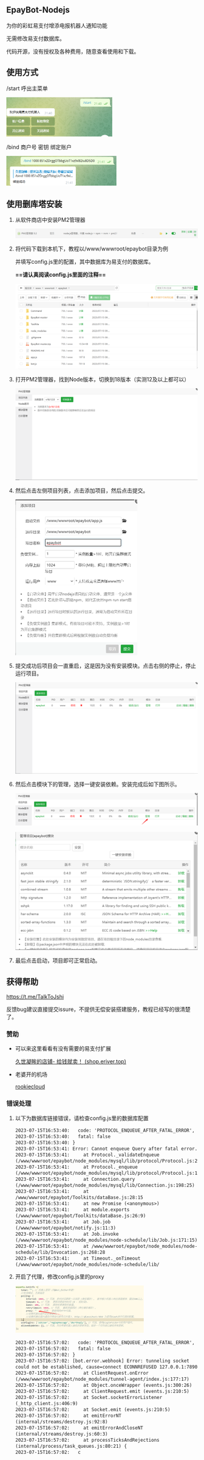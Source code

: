 ## EpayBot-Nodejs

为你的彩虹易支付增添电报机器人通知功能

无需修改易支付数据库。

代码开源，没有授权及各种费用，随意查看使用和下载。

## 使用方式

/start 呼出主菜单

<img src="README.assets/image-20230715160343729.png" alt="image-20230715160343729" style="zoom:50%;" />

/bind 商户号 密钥 绑定账户

<img src="README.assets/image-20230715160331587.png" alt="image-20230715160331587" style="zoom:50%;" />

## 使用删库塔安装

1. 从软件商店中安装PM2管理器

   ![](README.assets/image-20230715094358085.png)

2. 将代码下载到本机下，教程以/www/wwwroot/epaybot目录为例

   并填写config.js里的配置，其中数据库为易支付的数据库。

   **==请认真阅读config.js里面的注释==**

   ![./Images/20230715094456314](README.assets/image-20230715094456314.png)

3. 打开PM2管理器，找到Node版本，切换到18版本（实测12及以上都可以）

   ![./Images/20230715094626863](README.assets/image-20230715094626863.png)

4. 然后点击左侧项目列表，点击添加项目，然后点击提交。

   <img src="README.assets/image-20230715094843060.png" alt="./Images/20230715094843060" style="zoom:50%;" />

5. 提交成功后项目会一直重启，这是因为没有安装模块。点击右侧的停止，停止运行项目。

   ![README.assets/20230715094922392](README.assets/image-20230715094922392.png)

6. 然后点击模块下的管理，选择一键安装依赖。安装完成后如下图所示。

   ![image-20230715164409666](README.assets/image-20230715164409666.png)

   ![README.assets/20230715095150570](README.assets/image-20230715095150570.png)

7. 最后点击启动，项目即可正常启动。


## 获得帮助

https://t.me/TalkToJshi

反馈bug建议直接提交issure，不提供无偿安装搭建服务，教程已经写的很清楚了。

### 赞助

- 可以来这里看看有没有需要的易支付扩展

  [久世凝眸的店铺- 给钱就卖！ (shop.eriver.top)](http://shop.eriver.top/)

- 老婆开的机场

  [rookiecloud](https://rookiecloud.day/#/register?code=3XFHHAJL) 

### 错误处理

1. 以下为数据库链接错误，请检查config.js里的数据库配置

   ```shell
   2023-07-15T16:53:40:   code: 'PROTOCOL_ENQUEUE_AFTER_FATAL_ERROR',
   2023-07-15T16:53:40:   fatal: false
   2023-07-15T16:53:40: }
   2023-07-15T16:53:41: Error: Cannot enqueue Query after fatal error.
   2023-07-15T16:53:41:     at Protocol._validateEnqueue (/www/wwwroot/epaybot/node_modules/mysql/lib/protocol/Protocol.js:212:16)
   2023-07-15T16:53:41:     at Protocol._enqueue (/www/wwwroot/epaybot/node_modules/mysql/lib/protocol/Protocol.js:138:13)
   2023-07-15T16:53:41:     at Connection.query (/www/wwwroot/epaybot/node_modules/mysql/lib/Connection.js:198:25)
   2023-07-15T16:53:41:     at /www/wwwroot/epaybot/Toolkits/dataBase.js:28:15
   2023-07-15T16:53:41:     at new Promise (<anonymous>)
   2023-07-15T16:53:41:     at module.exports (/www/wwwroot/epaybot/Toolkits/dataBase.js:26:9)
   2023-07-15T16:53:41:     at Job.job (/www/wwwroot/epaybot/notify.js:11:3)
   2023-07-15T16:53:41:     at Job.invoke (/www/wwwroot/epaybot/node_modules/node-schedule/lib/Job.js:171:15)
   2023-07-15T16:53:41:     at /www/wwwroot/epaybot/node_modules/node-schedule/lib/Invocation.js:268:28
   2023-07-15T16:53:41:     at Timeout._onTimeout (/www/wwwroot/epaybot/node_modules/node-schedule/lib/
   ```

2. 开启了代理，修改config.js里的proxy

   <img src="README.assets/image-20230715170829685.png" alt="image-20230715170829685" style="zoom:33%;" />

   ```shell
   2023-07-15T16:57:02:   code: 'PROTOCOL_ENQUEUE_AFTER_FATAL_ERROR',
   2023-07-15T16:57:02:   fatal: false
   2023-07-15T16:57:02: }
   2023-07-15T16:57:02: [bot.error.webhook] Error: tunneling socket could not be established, cause=connect ECONNREFUSED 127.0.0.1:7890
   2023-07-15T16:57:02:     at ClientRequest.onError (/www/wwwroot/epaybot/node_modules/tunnel-agent/index.js:177:17)
   2023-07-15T16:57:02:     at Object.onceWrapper (events.js:300:26)
   2023-07-15T16:57:02:     at ClientRequest.emit (events.js:210:5)
   2023-07-15T16:57:02:     at Socket.socketErrorListener (_http_client.js:406:9)
   2023-07-15T16:57:02:     at Socket.emit (events.js:210:5)
   2023-07-15T16:57:02:     at emitErrorNT (internal/streams/destroy.js:92:8)
   2023-07-15T16:57:02:     at emitErrorAndCloseNT (internal/streams/destroy.js:60:3)
   2023-07-15T16:57:02:     at processTicksAndRejections (internal/process/task_queues.js:80:21) {
   2023-07-15T16:57:02:   c
   ```

   

